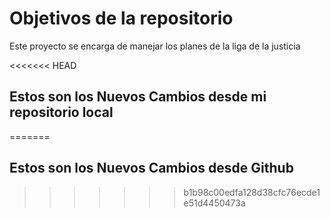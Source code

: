 # Objetivos de la repositorio

Este proyecto se encarga de manejar los planes de la liga de la justicia


<<<<<<< HEAD
## Estos son los Nuevos Cambios desde mi repositorio local
=======
## Estos son los Nuevos Cambios desde Github
>>>>>>> b1b98c00edfa128d38cfc76ecde1e51d4450473a


